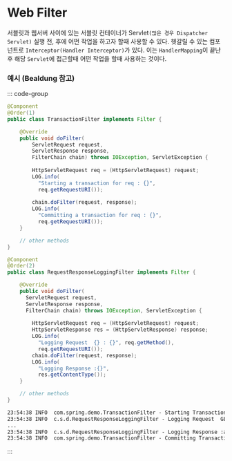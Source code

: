 # Web Filter
서블릿과 웹서버 사이에 있는 서블릿 컨테이너가 Servlet`(많은 경우 Dispatcher Servlet)` 실행 전, 후에 어떤 작업을 하고자 할때 사용할 수 있다.
헷갈릴 수 있는 컴포넌트로 `Interceptor(Handler Interceptor)`가 있다.
이는 `HandlerMapping`이 끝난 후 해당 `Servlet`에 접근할때 어떤 작업을 할때 사용하는 것이다.

### 예시 (Bealdung 참고)

::: code-group

```java [TransactionFilter.java]
@Component
@Order(1)
public class TransactionFilter implements Filter {

    @Override
    public void doFilter(
        ServletRequest request, 
        ServletResponse response, 
        FilterChain chain) throws IOException, ServletException {
 
        HttpServletRequest req = (HttpServletRequest) request;
        LOG.info(
          "Starting a transaction for req : {}", 
          req.getRequestURI());
 
        chain.doFilter(request, response);
        LOG.info(
          "Committing a transaction for req : {}", 
          req.getRequestURI());
    }

    // other methods 
}
```

```java [RequestResponseLoggingFilter.java]
@Component
@Order(2)
public class RequestResponseLoggingFilter implements Filter {

    @Override
    public void doFilter(
      ServletRequest request, 
      ServletResponse response, 
      FilterChain chain) throws IOException, ServletException {
 
        HttpServletRequest req = (HttpServletRequest) request;
        HttpServletResponse res = (HttpServletResponse) response;
        LOG.info(
          "Logging Request  {} : {}", req.getMethod(), 
          req.getRequestURI());
        chain.doFilter(request, response);
        LOG.info(
          "Logging Response :{}", 
          res.getContentType());
    }

    // other methods
}
```

```txt [result]
23:54:38 INFO  com.spring.demo.TransactionFilter - Starting Transaction for req :/users
23:54:38 INFO  c.s.d.RequestResponseLoggingFilter - Logging Request  GET : /users
...
23:54:38 INFO  c.s.d.RequestResponseLoggingFilter - Logging Response :application/json;charset=UTF-8
23:54:38 INFO  com.spring.demo.TransactionFilter - Committing Transaction for req :/users
```

:::
